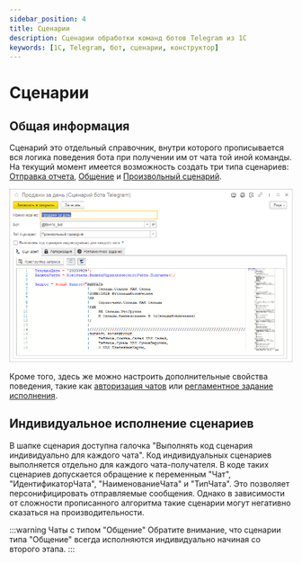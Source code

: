 ```yaml
---
sidebar_position: 4
title: Сценарии
description: Сценарии обработки команд ботов Telegram из 1С
keywords: [1С, Telegram, бот, сценарии, конструктор]
---
```


# Сценарии

## Общая информация

Сценарий это отдельный справочник, внутри которого прописывается вся логика поведения бота при получении им от чата той иной команды. На текущий момент имеется возможность создать три типа сценариев: [Отправка отчета](docs\usage-guide\report-sending.md), [Общение](docs\usage-guide\conversation\conversation.md) и [Произвольный сценарий](docs\usage-guide\arbitrary-script\arbitrary-script.md).

![Сценарий Telegram](../img/script.png)

Кроме того, здесь же можно настроить дополнительные свойства поведения, такие как [авторизация чатов](docs\usage-guide\chat-auth.md) или [регламентное задание исполнения](docs\usage-guide\scheduled-scripts.md).

## Индивидуальное исполнение сценариев

В шапке сценария доступна галочка "Выполнять код сценария индивидуально для каждого чата". Код индивидуальных сценариев выполняется отдельно для каждого чата-получателя. В коде таких сценариев допускается обращение к переменным "Чат", "ИдентификаторЧата", "НаименованиеЧата" и "ТипЧата". Это позволяет персонифицировать отправляемые сообщения. Однако в зависимости от сложности прописанного алгоритма такие сценарии могут негативно сказаться на производительности.

:::warning Чаты с типом "Общение"
Обратите внимание, что сценарии типа "Общение" всегда исполняются индивидуально начиная со второго этапа.
:::
